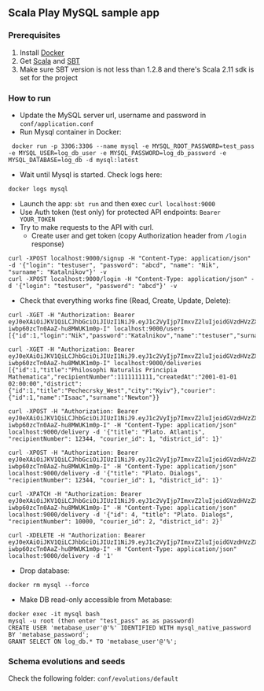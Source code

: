 ## Scala Play MySQL sample app 

###  Prerequisites

1. Install [Docker](https://docs.docker.com/install/)
2. Get [Scala](https://www.scala-lang.org/download/) and [SBT](https://www.scala-sbt.org/1.0/docs/Setup.html)
3. Make sure SBT version is not less than 1.2.8 and there's Scala 2.11 sdk is set for the project

### How to run

 * Update the MySQL server url, username and password in `conf/application.conf`
 * Run Mysql container in Docker:
```
 docker run -p 3306:3306 --name mysql -e MYSQL_ROOT_PASSWORD=test_pass -e MYSQL_USER=log_db_user -e MYSQL_PASSWORD=log_db_password -e MYSQL_DATABASE=log_db -d mysql:latest
```
 * Wait until Mysql is started. Check logs here:
```
docker logs mysql
```
 * Launch the app: `sbt run` and then exec `curl localhost:9000`
 * Use Auth token (test only) for protected API endpoints: `Bearer YOUR_TOKEN`
 * Try to make requests to the API with curl.
    * Create user and get token (copy Authorization header from `/login` response)
 
```
curl -XPOST localhost:9000/signup -H "Content-Type: application/json" -d '{"login": "testuser", "password": "abcd", "name": "Nik", "surname": "Katalnikov"}' -v
curl -XPOST localhost:9000/login -H "Content-Type: application/json" -d '{"login": "testuser", "password": "abcd"}' -v
```

   * Check that everything works fine (Read, Create, Update, Delete):

```
curl -XGET -H "Authorization: Bearer eyJ0eXAiOiJKV1QiLCJhbGciOiJIUzI1NiJ9.eyJ1c2VyIjp7ImxvZ2luIjoidGVzdHVzZXIiLCJwYXNzd29yZCI6ImFiY2QifX0.Fu6kWsQ6KNg_F8-iwbp60zcTn0AaZ-hu8MWUK1m0p-I" localhost:9000/users   
[{"id":1,"login":"Nik","password":"Katalnikov","name":"testuser","surname":"abcd"}]
```
```
curl -XGET -H "Authorization: Bearer eyJ0eXAiOiJKV1QiLCJhbGciOiJIUzI1NiJ9.eyJ1c2VyIjp7ImxvZ2luIjoidGVzdHVzZXIiLCJwYXNzd29yZCI6ImFiY2QifX0.Fu6kWsQ6KNg_F8-iwbp60zcTn0AaZ-hu8MWUK1m0p-I" localhost:9000/deliveries
[{"id":1,"title":"Philosophi Naturalis Principia Mathematica","recipientNumber":1111111111,"createdAt":"2001-01-01 02:00:00","district":{"id":1,"title":"Pechecrsky_West","city":"Kyiv"},"courier":{"id":1,"name":"Isaac","surname":"Newton"}}
```
```
curl -XPOST -H "Authorization: Bearer eyJ0eXAiOiJKV1QiLCJhbGciOiJIUzI1NiJ9.eyJ1c2VyIjp7ImxvZ2luIjoidGVzdHVzZXIiLCJwYXNzd29yZCI6ImFiY2QifX0.Fu6kWsQ6KNg_F8-iwbp60zcTn0AaZ-hu8MWUK1m0p-I" -H "Content-Type: application/json" localhost:9000/delivery -d '{"title": "Plato. Atlantis", "recipientNumber": 12344, "courier_id": 1, "district_id": 1}'
```  
```
curl -XPOST -H "Authorization: Bearer eyJ0eXAiOiJKV1QiLCJhbGciOiJIUzI1NiJ9.eyJ1c2VyIjp7ImxvZ2luIjoidGVzdHVzZXIiLCJwYXNzd29yZCI6ImFiY2QifX0.Fu6kWsQ6KNg_F8-iwbp60zcTn0AaZ-hu8MWUK1m0p-I" -H "Content-Type: application/json" localhost:9000/delivery -d '{"title": "Plato. Dialogs", "recipientNumber": 12344, "courier_id": 1, "district_id": 1}'
```
```
curl -XPATCH -H "Authorization: Bearer eyJ0eXAiOiJKV1QiLCJhbGciOiJIUzI1NiJ9.eyJ1c2VyIjp7ImxvZ2luIjoidGVzdHVzZXIiLCJwYXNzd29yZCI6ImFiY2QifX0.Fu6kWsQ6KNg_F8-iwbp60zcTn0AaZ-hu8MWUK1m0p-I" -H "Content-Type: application/json" localhost:9000/delivery -d '{"id": 4, "title": "Plato. Dialogs", "recipientNumber": 10000, "courier_id": 2, "district_id": 2}'
```  
```
curl -XDELETE -H "Authorization: Bearer eyJ0eXAiOiJKV1QiLCJhbGciOiJIUzI1NiJ9.eyJ1c2VyIjp7ImxvZ2luIjoidGVzdHVzZXIiLCJwYXNzd29yZCI6ImFiY2QifX0.Fu6kWsQ6KNg_F8-iwbp60zcTn0AaZ-hu8MWUK1m0p-I" -H "Content-Type: application/json" localhost:9000/delivery -d '1'
```
 * Drop database:
```
docker rm mysql --force
```
 * Make DB read-only accessible from Metabase:
```
docker exec -it mysql bash
mysql -u root (then enter "test_pass" as as password)
CREATE USER 'metabase_user'@'%' IDENTIFIED WITH mysql_native_password BY 'metabase_password';
GRANT SELECT ON log_db.* TO 'metabase_user'@'%';
```

### Schema evolutions and seeds
Check the following folder: `conf/evolutions/default`